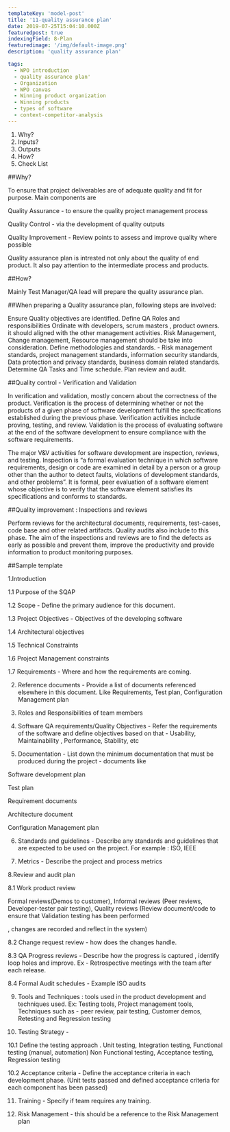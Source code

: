 ```yaml
---
templateKey: 'model-post'
title: '11-quality assurance plan'
date: 2019-07-25T15:04:10.000Z
featuredpost: true
indexingField: 8-Plan
featuredimage: '/img/default-image.png'
description: 'quality assurance plan'

tags:
  - WPO introduction
  - quality assurance plan'
  - Organization
  - WPO canvas
  - Winning product organization
  - Winning products
  - types of software
  - context-competitor-analysis
---
```

1. Why?
2. Inputs?
3. Outputs
4. How?
5. Check List


##Why?

To ensure that project deliverables are of adequate quality and fit for purpose. Main components are

Quality Assurance - to ensure the quality project management process

Quality Control - via the development of quality outputs

Quality Improvement - Review points to assess and improve quality where possible

Quality assurance plan is intrested not only about the quality of end product. It also pay attention to the intermediate process and products.



##How?

Mainly Test Manager/QA lead will prepare the quality assurance plan.

##When preparing a Quality assurance plan, following steps are involved:

Ensure Quality objectives are identified.
Define QA Roles and responsibilities
Ordinate with developers, scrum masters , product owners. it should aligned with the other management activities. Risk Management, Change management, Resource management should be take into consideration.
Define methodologies and standards. - Risk management standards, project management standards, information security standards, Data protection and privacy standards, business domain related standards.
Determine QA Tasks and Time schedule.
Plan review and audit.


##Quality control - Verification and Validation

In verification and validation, mostly concern about the correctness of the product. Verification is the process of determining whether or not the products of a given phase of software development fulfill the specifications established during the previous phase. Verification activities include proving, testing, and review. Validation is the process of evaluating software at the end of the software development to ensure compliance with the software requirements.

The major V&V activities for software development are inspection, reviews, and testing. Inspection is “a formal evaluation technique in which software requirements, design or code are examined in detail by a person or a group other than the author to detect faults, violations of development standards, and other problems”. It is formal, peer evaluation of a software element whose objective is to verify that the software element satisfies its specifications and conforms to standards.



##Quality improvement : Inspections and reviews

Perform reviews for the architectural documents, requirements, test-cases, code base and other related artifacts. Quality audits also include to this phase. The aim of the inspections and reviews are to find the defects as early as possible and prevent them, improve the productivity and provide information to product monitoring purposes.



##Sample template



1.Introduction

1.1 Purpose of the SQAP

1.2 Scope - Define the primary audience for this document.

1.3 Project Objectives - Objectives of the developing software

1.4 Architectural objectives

1.5 Technical Constraints

1.6 Project Management constraints

1.7 Requirements - Where and how the requirements are coming. 



2. Reference documents - Provide a list of documents referenced elsewhere in this document. Like Requirements, Test plan, Configuration Management plan

3. Roles and Responsibilities of team members

4. Software QA requirements/Quality Objectives - Refer the requirements of the software and define objectives based on that - Usability, Maintainability , Performance, Stability, etc

5. Documentation - List down the minimum documentation that must be produced during the project - documents like

Software development plan

Test plan

Requirement documents

Architecture document

Configuration Management plan

6. Standards and guidelines - Describe any standards and guidelines that are expected to be used on the project. For example : ISO, IEEE

7. Metrics - Describe the project and process metrics

8.Review and audit plan

8.1 Work product review

Formal reviews(Demos to customer), Informal reviews (Peer reviews, Developer-tester pair testing), Quality reviews (Review document/code to ensure that Validation testing has been performed

, changes are recorded and reflect in the system)



8.2 Change request review - how does the changes handle. 

8.3 QA Progress reviews - Describe how the progress is captured , identify loop holes and improve. Ex - Retrospective meetings with the team after each release. 

8.4 Formal Audit schedules - Example ISO audits

9. Tools and Techniques : tools used in the product development and techniques used. Ex: Testing tools, Project management tools, Techniques such as - peer review, pair testing, Customer demos, Retesting and Regression testing

10. Testing Strategy - 

10.1 Define the testing approach . Unit testing, Integration testing, Functional testing (manual, automation) Non Functional testing, Acceptance testing, Regression testing

10.2 Acceptance criteria - Define the acceptance criteria in each development phase. (Unit tests passed and defined acceptance criteria for each component has been passed)

11. Training - Specify if team requires any training.

12. Risk Management - this should be a reference to the Risk Management plan